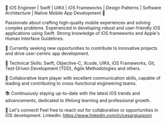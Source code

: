 🚀 iOS Engineer | Swift | UIKit | iOS Frameworks | Design Patterns | Software Architecture | Native Mobile App Development 📱

Passionate about crafting high-quality mobile experiences and solving complex problems. Experienced in developing robust and user-friendly iOS applications using Swift. Strong knowledge of iOS frameworks and Apple's Human Interface Guidelines.

💼 Currently seeking new opportunities to contribute to innovative projects and drive user-centric app development.

🔧 Technical Skills: Swift, Objective-C, Xcode, UIKit, iOS Frameworks, Git, Test-Driven Development (TDD), Agile Methodologies and others.

🌟 Collaborative team player with excellent communication skills, capable of leading and contributing to cross-functional engineering teams.

📚 Continuously staying up-to-date with the latest iOS trends and advancements, dedicated to lifelong learning and professional growth.

📩 Let's connect! Feel free to reach out for collaboration or opportunities in iOS development. LinkedIn: https://www.linkedin.com/in/cesargiupponi
